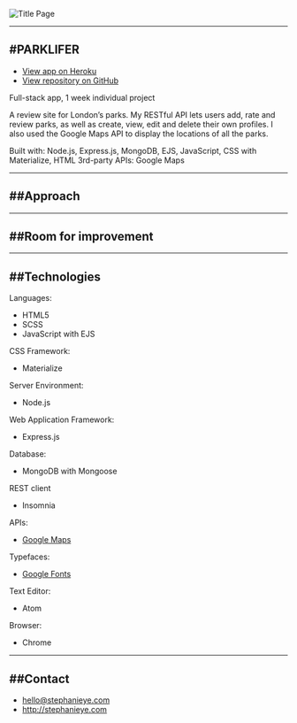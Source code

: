 ![Title Page](http://stephslye.github.io/images/parklifer.png)

------------------
#PARKLIFER
------------------

* [View app on Heroku](https://parklifer.herokuapp.com/)
* [View repository on GitHub](https://github.com/stephslye/parklifer)

Full-stack app, 1 week individual project

A review site for London’s parks. My RESTful API lets users add, rate and review parks, as well as create, view, edit and delete their own profiles. I also used the Google Maps API to display the locations of all the parks.

Built with: Node.js, Express.js, MongoDB, EJS, JavaScript, CSS with Materialize, HTML
3rd-party APIs: Google Maps

----------
##Approach
----------


----------------------
##Room for improvement
----------------------


--------------
##Technologies
--------------
Languages:
* HTML5
* SCSS
* JavaScript with EJS

CSS Framework:
* Materialize

Server Environment:
* Node.js

Web Application Framework:
* Express.js

Database:
* MongoDB with Mongoose

REST client
* Insomnia

APIs:
* [Google Maps](https://developers.google.com/maps/documentation/)

Typefaces:
* [Google Fonts](http://fonts.google.com)

Text Editor:
* Atom

Browser:
* Chrome

---------
##Contact
---------

* hello@stephanieye.com
* http://stephanieye.com

